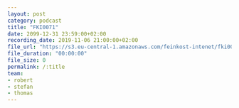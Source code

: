 ```yaml
---
layout: post
category: podcast
title: "FKI0071"
date: 2099-12-31 23:59:00+02:00
recording_date: 2019-11-06 21:00:00+02:00
file_url: "https://s3.eu-central-1.amazonaws.com/feinkost-intenet/fki0071.mp3"
file_duration: "00:00:00"
file_size: 0
permalink: /:title
team:
- robert
- stefan
- thomas
---
```


